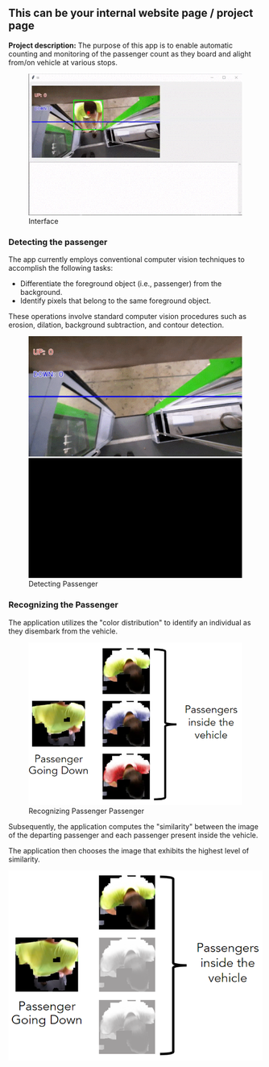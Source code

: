 ## This can be your internal website page / project page

**Project description:** The purpose of this app is to enable automatic counting and monitoring of the passenger count as they board and alight from/on vehicle at various stops.

<figure>
  <img src="images/cv/2/interface.gif?raw=true"  alt="Interface"/>
  <figcaption>Interface</figcaption>
</figure>

### Detecting the passenger

The app currently employs conventional computer vision techniques to accomplish the following tasks:

-   Differentiate the foreground object (i.e., passenger) from the background.
-   Identify pixels that belong to the same foreground object.

These operations involve standard computer vision procedures such as erosion, dilation, background subtraction, and contour detection.

<figure>
  <img src="images/cv/2/detecting_passenger_1.gif?raw=true"/>
  <img src="images/cv/2/detecting_passenger_2.gif?raw=true"/>
  <figcaption>Detecting Passenger</figcaption>
</figure>

### Recognizing the Passenger

The application utilizes the "color distribution" to identify an individual as they disembark from the vehicle.

<figure>
  <img src="images/cv/2/recognizing_the_passenger_1.png?raw=true"/>
  <figcaption>Recognizing Passenger Passenger</figcaption>
</figure>

Subsequently, the application computes the "similarity" between the image of the departing passenger and each passenger present inside the vehicle.

The application then chooses the image that exhibits the highest level of similarity.

<img src="images/cv/2/recognizing_the_passenger_2.png?raw=true"/>
